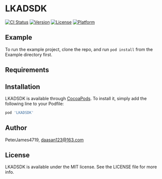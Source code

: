 # LKADSDK

[![CI Status](https://img.shields.io/travis/PeterJames4719/LKADSDK.svg?style=flat)](https://travis-ci.org/PeterJames4719/LKADSDK)
[![Version](https://img.shields.io/cocoapods/v/LKADSDK.svg?style=flat)](https://cocoapods.org/pods/LKADSDK)
[![License](https://img.shields.io/cocoapods/l/LKADSDK.svg?style=flat)](https://cocoapods.org/pods/LKADSDK)
[![Platform](https://img.shields.io/cocoapods/p/LKADSDK.svg?style=flat)](https://cocoapods.org/pods/LKADSDK)

## Example

To run the example project, clone the repo, and run `pod install` from the Example directory first.

## Requirements

## Installation

LKADSDK is available through [CocoaPods](https://cocoapods.org). To install
it, simply add the following line to your Podfile:

```ruby
pod 'LKADSDK'
```

## Author

PeterJames4719, daasan123@163.com

## License

LKADSDK is available under the MIT license. See the LICENSE file for more info.
